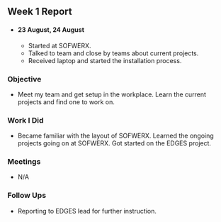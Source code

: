 ## Week 1 Report

   -  #### 23 August, 24 August
      *  Started at SOFWERX.
      *  Talked to team and close by teams about current projects.
      *  Received laptop and started the installation process.

   ### Objective
  -  Meet my team and get setup in the workplace. Learn the current projects and find one to work on.

   ### Work I Did
  -  Became familiar with the layout of SOFWERX. Learned the ongoing projects going on at SOFWERX. Got started on the EDGES project.

   ### Meetings
  -  N/A

   ### Follow Ups
  -  Reporting to EDGES lead for further instruction. 
